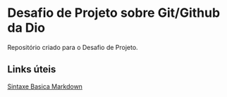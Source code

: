 # Desafio de Projeto sobre Git/Github da Dio
Repositório criado para o Desafio de Projeto.

## Links úteis
  [Sintaxe Basica Markdown](https://www.markdownguide.org/basic-syntax/)
